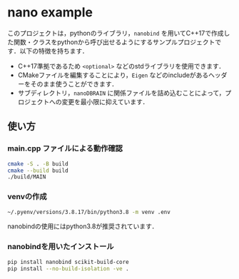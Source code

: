 # nano example

このプロジェクトは，pythonのライブラリ，`nanobind` を用いてC++17で作成した関数・クラスをpythonから呼び出せるようにするサンプルプロジェクトです．以下の特徴を持ちます．

- C++17準拠であるため `<optional>` などのstdライブラリを使用できます．
- CMakeファイルを編集することにより，`Eigen` などのincludeがあるヘッダーをそのまま使うことができます．
- サブディレクトリ，`nanoDBRAIN` に関係ファイルを詰め込むことによって，プロジェクトへの変更を最小限に抑えています．

## 使い方

### main.cpp ファイルによる動作確認

```sh
cmake -S . -B build
cmake --build build
./build/MAIN
```

### venvの作成

```sh
~/.pyenv/versions/3.8.17/bin/python3.8 -m venv .env
```

nanobindの使用にはpython3.8が推奨されています．

### nanobindを用いたインストール

```sh
pip install nanobind scikit-build-core
pip install --no-build-isolation -ve .
```
